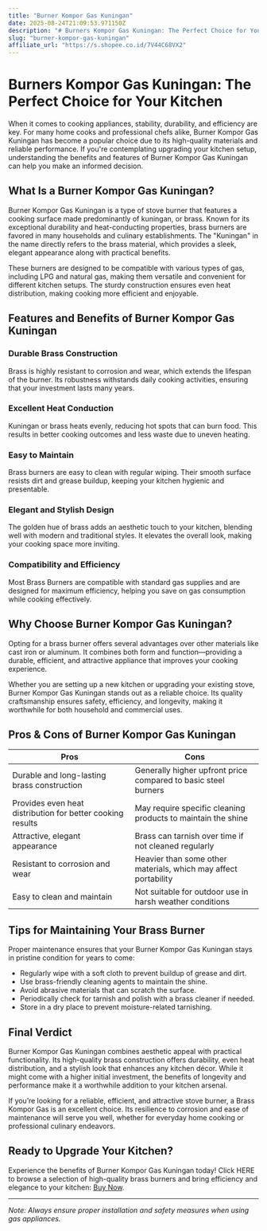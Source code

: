 ```yaml
---
title: "Burner Kompor Gas Kuningan"
date: 2025-08-24T21:09:53.971150Z
description: "# Burners Kompor Gas Kuningan: The Perfect Choice for Your Kitchen..."
slug: "burner-kompor-gas-kuningan"
affiliate_url: "https://s.shopee.co.id/7V44C68VX2"
---
```

# Burners Kompor Gas Kuningan: The Perfect Choice for Your Kitchen

When it comes to cooking appliances, stability, durability, and efficiency are key. For many home cooks and professional chefs alike, Burner Kompor Gas Kuningan has become a popular choice due to its high-quality materials and reliable performance. If you're contemplating upgrading your kitchen setup, understanding the benefits and features of Burner Kompor Gas Kuningan can help you make an informed decision.

## What Is a Burner Kompor Gas Kuningan?

Burner Kompor Gas Kuningan is a type of stove burner that features a cooking surface made predominantly of kuningan, or brass. Known for its exceptional durability and heat-conducting properties, brass burners are favored in many households and culinary establishments. The "Kuningan" in the name directly refers to the brass material, which provides a sleek, elegant appearance along with practical benefits.

These burners are designed to be compatible with various types of gas, including LPG and natural gas, making them versatile and convenient for different kitchen setups. The sturdy construction ensures even heat distribution, making cooking more efficient and enjoyable.

## Features and Benefits of Burner Kompor Gas Kuningan

### Durable Brass Construction

Brass is highly resistant to corrosion and wear, which extends the lifespan of the burner. Its robustness withstands daily cooking activities, ensuring that your investment lasts many years.

### Excellent Heat Conduction

Kuningan or brass heats evenly, reducing hot spots that can burn food. This results in better cooking outcomes and less waste due to uneven heating.

### Easy to Maintain

Brass burners are easy to clean with regular wiping. Their smooth surface resists dirt and grease buildup, keeping your kitchen hygienic and presentable.

### Elegant and Stylish Design

The golden hue of brass adds an aesthetic touch to your kitchen, blending well with modern and traditional styles. It elevates the overall look, making your cooking space more inviting.

### Compatibility and Efficiency

Most Brass Burners are compatible with standard gas supplies and are designed for maximum efficiency, helping you save on gas consumption while cooking effectively.

## Why Choose Burner Kompor Gas Kuningan?

Opting for a brass burner offers several advantages over other materials like cast iron or aluminum. It combines both form and function—providing a durable, efficient, and attractive appliance that improves your cooking experience.

Whether you are setting up a new kitchen or upgrading your existing stove, Burner Kompor Gas Kuningan stands out as a reliable choice. Its quality craftsmanship ensures safety, efficiency, and longevity, making it worthwhile for both household and commercial uses.

## Pros & Cons of Burner Kompor Gas Kuningan

| **Pros** | **Cons** |
|------------|--------------|
| Durable and long-lasting brass construction | Generally higher upfront price compared to basic steel burners |
| Provides even heat distribution for better cooking results | May require specific cleaning products to maintain the shine |
| Attractive, elegant appearance | Brass can tarnish over time if not cleaned regularly |
| Resistant to corrosion and wear | Heavier than some other materials, which may affect portability |
| Easy to clean and maintain | Not suitable for outdoor use in harsh weather conditions |

## Tips for Maintaining Your Brass Burner

Proper maintenance ensures that your Burner Kompor Gas Kuningan stays in pristine condition for years to come:

- Regularly wipe with a soft cloth to prevent buildup of grease and dirt.
- Use brass-friendly cleaning agents to maintain the shine.
- Avoid abrasive materials that can scratch the surface.
- Periodically check for tarnish and polish with a brass cleaner if needed.
- Store in a dry place to prevent moisture-related tarnishing.

## Final Verdict

Burner Kompor Gas Kuningan combines aesthetic appeal with practical functionality. Its high-quality brass construction offers durability, even heat distribution, and a stylish look that enhances any kitchen décor. While it might come with a higher initial investment, the benefits of longevity and performance make it a worthwhile addition to your kitchen arsenal.

If you’re looking for a reliable, efficient, and attractive stove burner, a Brass Kompor Gas is an excellent choice. Its resilience to corrosion and ease of maintenance will serve you well, whether for everyday home cooking or professional culinary endeavors.

## Ready to Upgrade Your Kitchen?

Experience the benefits of Burner Kompor Gas Kuningan today! Click HERE to browse a selection of high-quality brass burners and bring efficiency and elegance to your kitchen: [Buy Now](https://s.shopee.co.id/7V44C68VX2).

---

*Note: Always ensure proper installation and safety measures when using gas appliances.*
